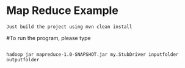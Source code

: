 # Map Reduce Example
~~~~
Just build the project using mvn clean install

~~~~

#To run the program, please type
~~~~

hadoop jar mapreduce-1.0-SNAPSHOT.jar my.StubDriver inputfolder outputfolder